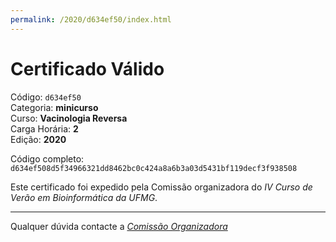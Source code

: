 ```yaml
---
permalink: /2020/d634ef50/index.html
---
```


# Certificado Válido

Código: `d634ef50`<br>
Categoria: **minicurso**<br>
Curso: **Vacinologia Reversa**<br>
Carga Horária: **2**<br>
Edição: **2020**<br>


Código completo: `d634ef508d5f34966321dd8462bc0c424a8a6b3a03d5431bf119decf3f938508`


Este certificado foi expedido pela Comissão organizadora do *IV Curso de Verão em Bioinformática da UFMG*.

----

Qualquer dúvida contacte a [_Comissão Organizadora_](<mailto:cursobioinfoufmg@gmail.com$subject=[Certificados]>)

